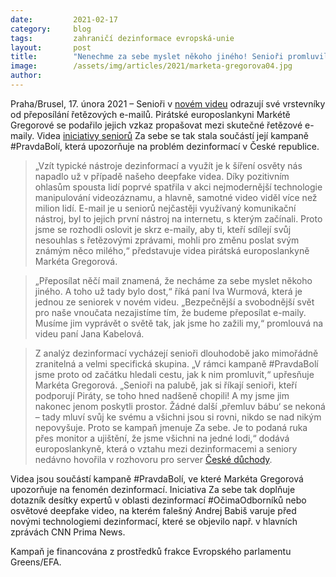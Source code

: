 ```yaml
---
date:         2021-02-17
category:     blog
tags:         zahraničí dezinformace evropská-unie
layout:       post
title:        "Nenechme za sebe myslet někoho jiného! Senioři promluvili o řetězových e-mailech"
image:        /assets/img/articles/2021/marketa-gregorova04.jpg
author:       
---
```


Praha/Brusel, 17. února 2021 – Senioři v [novém videu](https://www.youtube.com/watch?v=numOYuKCXbw&feature=emb_title) odrazují své vrstevníky od přeposílání řetězových e-mailů. Pirátské europoslankyni Markétě Gregorové se podařilo jejich vzkaz propašovat mezi skutečné řetězové e-maily. Videa [iniciativy seniorů](https://pravdaboli.eu/zasebe/) Za sebe se tak stala součástí její kampaně #PravdaBolí, která upozorňuje na problém dezinformací v České republice.

> „Vzít typické nástroje dezinformací a využít je k šíření osvěty nás napadlo už v případě našeho deepfake videa. Díky pozitivním ohlasům spousta lidí poprvé spatřila v akci nejmodernější technologie manipulování videozáznamu, a hlavně, samotné video viděl více než milion lidí. E-mail je u seniorů nejčastěji využívaný komunikační nástroj, byl to jejich první nástroj na internetu, s kterým začínali. Proto jsme se rozhodli oslovit je skrz e-maily, aby ti, kteří sdílejí svůj nesouhlas s řetězovými zprávami, mohli pro změnu poslat svým známým něco milého,“ představuje videa pirátská europoslankyně Markéta Gregorová.

> „Přeposílat něčí mail znamená, že necháme za sebe myslet někoho jiného. A toho už tady bylo dost,“ říká paní Iva Wurmová, která je jednou ze seniorek v novém videu. „Bezpečnější a svobodnější svět pro naše vnoučata nezajistíme tím, že budeme přeposílat e-maily. Musíme jim vyprávět o světě tak, jak jsme ho zažili my,“ promlouvá na videu paní Jana Kabelová.

> Z analýz dezinformací vycházejí senioři dlouhodobě jako mimořádně zranitelná a velmi specifická skupina. „V rámci kampaně #PravdaBolí jsme proto od začátku hledali cestu, jak k nim promluvit,“ upřesňuje Markéta Gregorová. „Senioři na palubě, jak si říkají senioři, kteří podporují Piráty, se toho hned nadšeně chopili! A my jsme jim nakonec jenom poskytli prostor. Žádné další ‚přemluv bábu‘ se nekoná – tady mluví svůj ke svému a všichni jsou si rovni, nikdo se nad nikým nepovyšuje. Proto se kampaň jmenuje Za sebe. Je to podaná ruka přes monitor a ujištění, že jsme všichni na jedné lodi,“ dodává europoslankyně, která o vztahu mezi dezinformacemi a seniory nedávno hovořila v rozhovoru pro server [České důchody](https://ceskeduchody.cz/rozhovory/marketa-gregorova-radi-seniorum-jak-poznat-internetove-lzi?utm_source=www.seznam.cz&utm_medium=sekce-z-internetu).

Videa jsou součástí kampaně #PravdaBolí, ve které Markéta Gregorová upozorňuje na fenomén dezinformací. Iniciativa Za sebe tak doplňuje dotazník desítky expertů v oblasti dezinformací #OčimaOdborníků nebo osvětové deepfake video, na kterém falešný Andrej Babiš varuje před novými technologiemi dezinformací, které se objevilo např. v hlavních zprávách CNN Prima News.

Kampaň je financována z prostředků frakce Evropského parlamentu Greens/EFA.
